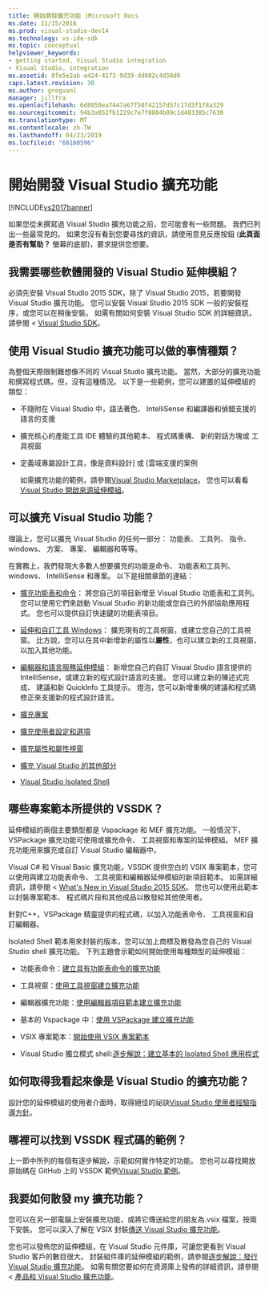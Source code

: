 ```yaml
---
title: 開始開發擴充功能 |Microsoft Docs
ms.date: 11/15/2016
ms.prod: visual-studio-dev14
ms.technology: vs-ide-sdk
ms.topic: conceptual
helpviewer_keywords:
- getting started, Visual Studio integration
- Visual Studio, integration
ms.assetid: 8fe5e2ab-a424-4173-9d39-dd082c4d58d0
caps.latest.revision: 30
ms.author: gregvanl
manager: jillfra
ms.openlocfilehash: 6d8050ea7447a67f50f42157d57c17d3f1f8a329
ms.sourcegitcommit: 94b3a052fb1229c7e7f8804b09c1d403385c7630
ms.translationtype: MT
ms.contentlocale: zh-TW
ms.lasthandoff: 04/23/2019
ms.locfileid: "68160596"
---
```

# <a name="starting-to-develop-visual-studio-extensions"></a>開始開發 Visual Studio 擴充功能
[!INCLUDE[vs2017banner](../includes/vs2017banner.md)]

如果您從未撰寫過 Visual Studio 擴充功能之前，您可能會有一些問題。 我們已列出一些最常見的。 如果您沒有看到您要尋找的資訊，請使用意見反應按鈕 (**此頁面是否有幫助？** 螢幕的底部)，要求提供您想要。

## <a name="what-software-do-i-need-to-develop-visual-studio-extensions"></a>我需要哪些軟體開發的 Visual Studio 延伸模組？
 必須先安裝 Visual Studio 2015 SDK，除了 Visual Studio 2015，若要開發 Visual Studio 擴充功能。   您可以安裝 Visual Studio 2015 SDK 一般的安裝程序，或您可以在稍後安裝。 如需有關如何安裝 Visual Studio SDK 的詳細資訊，請參閱 < [Visual Studio SDK](../extensibility/visual-studio-sdk.md)。

## <a name="what-kinds-of-things-can-i-do-with-visual-studio-extensions"></a>使用 Visual Studio 擴充功能可以做的事情種類？
 為整個天際限制難想像不同的 Visual Studio 擴充功能。 當然，大部分的擴充功能和撰寫程式碼，但，沒有這種情況。 以下是一些範例，您可以建置的延伸模組的類型：

- 不隨附在 Visual Studio 中，語法著色、 IntelliSense 和編譯器和偵錯支援的語言的支援

- 擴充核心的產能工具 IDE 體驗的其他範本、 程式碼重構、 新的對話方塊或 工具視窗

- 定義域專屬設計工具，像是資料設計] 或 [雲端支援的案例

  如需擴充功能的範例，請參閱[Visual Studio Marketplace](https://marketplace.visualstudio.com/)。 您也可以看看[Visual Studio 開啟來源延伸模組](https://github.com/Microsoft/extendvs/blob/master/CommunityExtensions.md)。

## <a name="which-visual-studio-features-can-i-extend"></a>可以擴充 Visual Studio 功能？
 理論上，您可以擴充 Visual Studio 的任何一部分： 功能表、 工具列、 指令、 windows、 方案、 專案、 編輯器和等等。

 在實務上，我們發現大多數人想要擴充的功能是命令、 功能表和工具列、 windows、 IntelliSense 和專案。 以下是相關章節的連結：

- [擴充功能表和命令](../extensibility/extending-menus-and-commands.md)： 將您自己的項目新增至 Visual Studio 功能表和工具列。 您可以使用它們來啟動 Visual Studio 的新功能或您自己的外部協助應用程式。 您也可以提供自訂快速鍵的功能表項目。

- [延伸和自訂工具 Windows](../extensibility/extending-and-customizing-tool-windows.md)： 擴充現有的工具視窗，或建立您自己的工具視窗。 比方說，您可以在其中新增新的屬性以**屬性**，也可以建立新的工具視窗，以加入其他功能。

- [編輯器和語言服務延伸模組](../extensibility/editor-and-language-service-extensions.md)： 新增您自己的自訂 Visual Studio 語言提供的 IntelliSense，或建立新的程式設計語言的支援。 您可以建立新的陳述式完成、 建議和新 QuickInfo 工具提示。 燈泡，您可以新增重構的建議和程式碼修正來支援新的程式設計語言。

- [擴充專案](../extensibility/extending-projects.md)

- [擴充使用者設定和選項](../extensibility/extending-user-settings-and-options.md)

- [擴充屬性和屬性視窗](../extensibility/extending-properties-and-the-property-window.md)

- [擴充 Visual Studio 的其他部分](../extensibility/extending-other-parts-of-visual-studio.md)

- [Visual Studio Isolated Shell](../extensibility/visual-studio-isolated-shell.md)

## <a name="BKMK_ProjectTemplate"></a> 哪些專案範本所提供的 VSSDK？
 延伸模組的兩個主要類型都是 Vspackage 和 MEF 擴充功能。 一般情況下，VSPackage 擴充功能可使用或擴充命令、 工具視窗和專案的延伸模組。 MEF 擴充功能用來擴充或自訂 Visual Studio 編輯器中。

 Visual C# 和 Visual Basic 擴充功能，VSSDK 提供空白的 VSIX 專案範本，您可以使用與建立功能表命令、 工具視窗和編輯器延伸模組的新項目範本。 如需詳細資訊，請參閱 < [What's New in Visual Studio 2015 SDK](../extensibility/what-s-new-in-the-visual-studio-2015-sdk.md)。 您也可以使用此範本以封裝專案範本、 程式碼片段和其他成品以散發給其他使用者。

 針對C++，VSPackage 精靈提供的程式碼，以加入功能表命令、 工具視窗和自訂編輯器。

 Isolated Shell 範本用來封裝的版本，您可以加上商標及散發為您自己的 Visual Studio shell 擴充功能。 下列主題會示範如何開始使用每種類型的延伸模組：

- 功能表命令：[建立具有功能表命令的擴充功能](../extensibility/creating-an-extension-with-a-menu-command.md)

- 工具視窗：[使用工具視窗建立擴充功能](../extensibility/creating-an-extension-with-a-tool-window.md)

- 編輯器擴充功能：[使用編輯器項目範本建立擴充功能](../extensibility/creating-an-extension-with-an-editor-item-template.md)

- 基本的 Vspackage 中：[使用 VSPackage 建立擴充功能](../extensibility/creating-an-extension-with-a-vspackage.md)

- VSIX 專案範本：[開始使用 VSIX 專案範本](../extensibility/getting-started-with-the-vsix-project-template.md)

- Visual Studio 獨立模式 shell:[逐步解說：建立基本的 Isolated Shell 應用程式](../extensibility/walkthrough-creating-a-basic-isolated-shell-application.md)

## <a name="how-do-i-get-my-extension-to-look-like-visual-studio"></a>如何取得我看起來像是 Visual Studio 的擴充功能？
 設計您的延伸模組的使用者介面時，取得絕佳的祕訣[Visual Studio 使用者經驗指導方針](../extensibility/ux-guidelines/visual-studio-user-experience-guidelines.md)。

## <a name="where-can-i-find-examples-of-vssdk-code"></a>哪裡可以找到 VSSDK 程式碼的範例？
 上一節中所列的每個有逐步解說，示範如何實作特定的功能。 您也可以尋找開放原始碼在 GitHub 上的 VSSDK 範例[Visual Studio 範例](https://aka.ms/vs2015sdksamples)。

## <a name="how-can-i-distribute-my-extension"></a>我要如何散發 my 擴充功能？
 您可以在另一部電腦上安裝擴充功能，或將它傳送給您的朋友為.vsix 檔案，按兩下安裝。 您可以深入了解在 VSIX 封裝[傳送 Visual Studio 擴充功能](../extensibility/shipping-visual-studio-extensions.md)。

 您也可以發佈您的延伸模組，在 Visual Studio 元件庫，可讓您更看到 Visual Studio 客戶的數目很大。 封裝組件庫的延伸模組的範例，請參閱[逐步解說：發行 Visual Studio 擴充功能](../extensibility/walkthrough-publishing-a-visual-studio-extension.md)。 如需有關您要如何在資源庫上發佈的詳細資訊，請參閱 <<c0> [ 產品和 Visual Studio 擴充功能](https://visualstudiogallery.msdn.microsoft.com/)。
